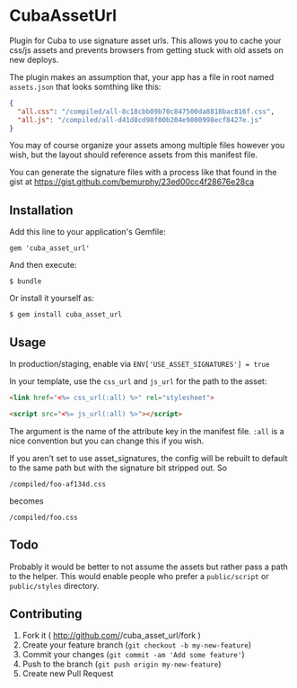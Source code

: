 # CubaAssetUrl

Plugin for Cuba to use signature asset urls.  This allows you to cache your
css/js assets and prevents browsers from getting stuck with old assets on
new deploys.

The plugin makes an assumption that, your app has a file in root named
`assets.json` that looks somthing like this:

```json
{
  "all.css": "/compiled/all-8c18cbb09b70c847500da8818bac816f.css",
  "all.js": "/compiled/all-d41d8cd98f00b204e9800998ecf8427e.js"
}
```

You may of course organize your assets among multiple files however you wish,
but the layout should reference assets from this manifest file.

You can generate the signature files with a process like that found in the
gist at https://gist.github.com/bemurphy/23ed00cc4f28676e28ca

## Installation

Add this line to your application's Gemfile:

    gem 'cuba_asset_url'

And then execute:

    $ bundle

Or install it yourself as:

    $ gem install cuba_asset_url

## Usage

In production/staging, enable via `ENV['USE_ASSET_SIGNATURES'] = true`

In your template, use the `css_url` and `js_url` for the path to the asset:

```html
<link href="<%= css_url(:all) %>" rel="stylesheet">

<script src="<%= js_url(:all) %>"></script>
```

The argument is the name of the attribute key in the manifest file.  `:all` is
a nice convention but you can change this if you wish.

If you aren't set to use asset_signatures, the config will be rebuilt to default
to the same path but with the signature bit stripped out.  So

```
/compiled/foo-af134d.css
```

becomes
```
/compiled/foo.css
```

## Todo

Probably it would be better to not assume the assets but rather pass a path
to the helper.  This would enable people who prefer a `public/script` or
`public/styles` directory.

## Contributing

1. Fork it ( http://github.com/<my-github-username>/cuba_asset_url/fork )
2. Create your feature branch (`git checkout -b my-new-feature`)
3. Commit your changes (`git commit -am 'Add some feature'`)
4. Push to the branch (`git push origin my-new-feature`)
5. Create new Pull Request
